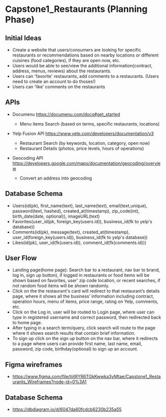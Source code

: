 # Capstone1_Restaurants (Planning Phase)

## Initial Ideas

-   Create a website that users/consumers are looking for specific restaurants or recommendations based on nearby
    locations or different cuisines (food categories), if they are open now, etc.
-   Users would be able to see/view the additional information(contract, address, menus, reviews) about the restaurants.
-   Users can 'favorite' restaurants, add comments to a restaurants. (Users need to create an account to do thoses!)
-   Users can 'like' comments on the restaurants

## APIs

-   Documenu https://documenu.com/docs#get_started

    -   Menu items Search (based on terms, specific restaurants, locations)

-   Yelp Fusion API https://www.yelp.com/developers/documentation/v3

    -   Restaurant Search (by keywords, location, category, open now)
    -   Restaurant Details (photos, price levels, hours of operations)

-   Geocoding API https://developers.google.com/maps/documentation/geocoding/overview

    -   Convert an address into geocoding


## Database Schema

-   Users(id(pk), first_name(text), last_name(text), email(text,unique), password(text, hashed), created_at(timestamp), zip_code(int), birth_date(date, optional)), imageURL(text)
-   Favorites(user_id(pk, foreign_key(users.id)), business_id(fk to yelp's database))
-   Comments(id(pk), message(text), created_at(timestamp), user_id(foreign_key(users.id)), business_id(fk to yelp's database))
-   Likes(id(pk), user_id(fk(users.id)), comment_id(fk(comments.id)))

## User Flow

-   Landing page(home page): Search bar to a restaurant, nav bar to brand, log in, sign up button), if logged in restaurants or food items will be shown based on favorites, user’ zip code location, or recent searches, if not random food items will be shown randomly.
-   Click on the the restaurant's card will redirect to that restaurant’s details page, where it shows all the business’ information including contract, operation hours, menu of items, price range, rating on Yelp, comments, etc.
-   Click on the Log in, user will be routed to Login page, where user can type in registered username and correct password, then redirected back to home page.
-   After typing in a search term/query, click search will route to the page where it shows search results that contain brief information.
-   To sign up click on the sign up button on the nav bar, where it redirects to a page where users can provide first name, last name, email, password, zip code, birthday(optional) to sign up an account.

## Figma wireframes

-   https://www.figma.com/file/tjitRYR6TGkKwwka3yMtae/Capstone1_Restaurants_Wireframes?node-id=0%3A1

## Database Schema 

-   https://dbdiagram.io/d/6047da60fcdcb6230b235a55

